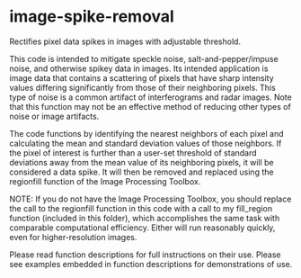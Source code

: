 # image-spike-removal
Rectifies pixel data spikes in images with adjustable threshold.

This code is intended to mitigate speckle noise, salt-and-pepper/impuse noise, and otherwise spikey data in images. Its intended application is image data that contains a scattering of pixels that have sharp intensity values differing significantly from those of their neighboring pixels. This type of noise is a common artifact of interferograms and radar images. Note that this function may not be an effective method of reducing other types of noise or image artifacts.

The code functions by identifying the nearest neighbors of each pixel and calculating the mean and standard deviation values of those neighbors. If the pixel of interest is further than a user-set threshold of standard deviations away from the mean value of its neighboring pixels, it will be considered a data spike. It will then be removed and replaced using the regionfill function of the Image Processing Toolbox.

NOTE: If you do not have the Image Processing Toolbox, you should replace the call to the regionfill function in this code with a call to my fill_region function (included in this folder), which accomplishes the same task with comparable computational efficiency. Either will run reasonably quickly, even for higher-resolution images.

Please read function descriptions for full instructions on their use. Please see examples embedded in function descriptions for demonstrations of use.
